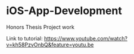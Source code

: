 # iOS-App-Development
Honors Thesis Project work

Link to tutorial: https://www.youtube.com/watch?v=kh58PzvOnbQ&feature=youtu.be
